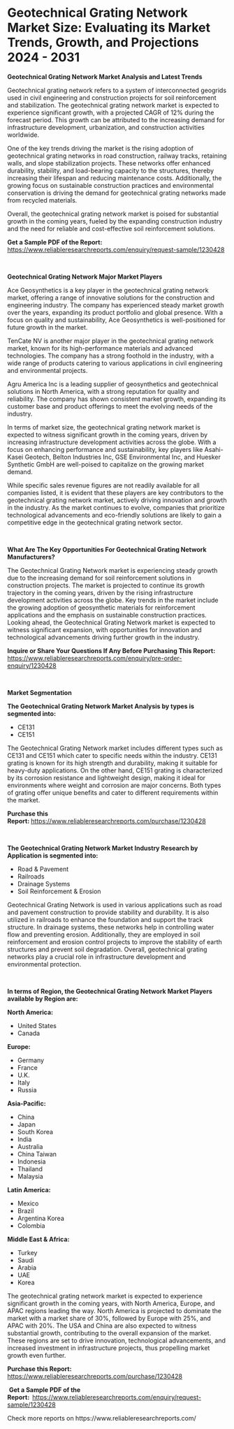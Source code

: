 <p><h1>Geotechnical Grating Network Market Size: Evaluating its Market Trends, Growth, and Projections 2024 - 2031</h1></p><p><strong>Geotechnical Grating Network Market Analysis and Latest Trends</strong></p>
<p><p>Geotechnical grating network refers to a system of interconnected geogrids used in civil engineering and construction projects for soil reinforcement and stabilization. The geotechnical grating network market is expected to experience significant growth, with a projected CAGR of 12% during the forecast period. This growth can be attributed to the increasing demand for infrastructure development, urbanization, and construction activities worldwide.</p><p>One of the key trends driving the market is the rising adoption of geotechnical grating networks in road construction, railway tracks, retaining walls, and slope stabilization projects. These networks offer enhanced durability, stability, and load-bearing capacity to the structures, thereby increasing their lifespan and reducing maintenance costs. Additionally, the growing focus on sustainable construction practices and environmental conservation is driving the demand for geotechnical grating networks made from recycled materials.</p><p>Overall, the geotechnical grating network market is poised for substantial growth in the coming years, fueled by the expanding construction industry and the need for reliable and cost-effective soil reinforcement solutions.</p></p>
<p><strong>Get a Sample PDF of the Report:&nbsp;</strong> <a href="https://www.reliableresearchreports.com/enquiry/request-sample/1230428">https://www.reliableresearchreports.com/enquiry/request-sample/1230428</a></p>
<p>&nbsp;</p>
<p><strong>Geotechnical Grating Network Major Market Players</strong></p>
<p><p>Ace Geosynthetics is a key player in the geotechnical grating network market, offering a range of innovative solutions for the construction and engineering industry. The company has experienced steady market growth over the years, expanding its product portfolio and global presence. With a focus on quality and sustainability, Ace Geosynthetics is well-positioned for future growth in the market.</p><p>TenCate NV is another major player in the geotechnical grating network market, known for its high-performance materials and advanced technologies. The company has a strong foothold in the industry, with a wide range of products catering to various applications in civil engineering and environmental projects.</p><p>Agru America Inc is a leading supplier of geosynthetics and geotechnical solutions in North America, with a strong reputation for quality and reliability. The company has shown consistent market growth, expanding its customer base and product offerings to meet the evolving needs of the industry.</p><p>In terms of market size, the geotechnical grating network market is expected to witness significant growth in the coming years, driven by increasing infrastructure development activities across the globe. With a focus on enhancing performance and sustainability, key players like Asahi-Kasei Geotech, Belton Industries Inc, GSE Environmental Inc, and Huesker Synthetic GmbH are well-poised to capitalize on the growing market demand.</p><p>While specific sales revenue figures are not readily available for all companies listed, it is evident that these players are key contributors to the geotechnical grating network market, actively driving innovation and growth in the industry. As the market continues to evolve, companies that prioritize technological advancements and eco-friendly solutions are likely to gain a competitive edge in the geotechnical grating network sector.</p></p>
<p>&nbsp;</p>
<p><strong>What Are The Key Opportunities For Geotechnical Grating Network Manufacturers?</strong></p>
<p><p>The Geotechnical Grating Network market is experiencing steady growth due to the increasing demand for soil reinforcement solutions in construction projects. The market is projected to continue its growth trajectory in the coming years, driven by the rising infrastructure development activities across the globe. Key trends in the market include the growing adoption of geosynthetic materials for reinforcement applications and the emphasis on sustainable construction practices. Looking ahead, the Geotechnical Grating Network market is expected to witness significant expansion, with opportunities for innovation and technological advancements driving further growth in the industry.</p></p>
<p><strong>Inquire or Share Your Questions If Any Before Purchasing This Report:</strong> <a href="https://www.reliableresearchreports.com/enquiry/pre-order-enquiry/1230428">https://www.reliableresearchreports.com/enquiry/pre-order-enquiry/1230428</a></p>
<p>&nbsp;</p>
<p><strong>Market Segmentation</strong></p>
<p><strong>The Geotechnical Grating Network Market Analysis by types is segmented into:</strong></p>
<p><ul><li>CE131</li><li>CE151</li></ul></p>
<p><p>The Geotechnical Grating Network market includes different types such as CE131 and CE151 which cater to specific needs within the industry. CE131 grating is known for its high strength and durability, making it suitable for heavy-duty applications. On the other hand, CE151 grating is characterized by its corrosion resistance and lightweight design, making it ideal for environments where weight and corrosion are major concerns. Both types of grating offer unique benefits and cater to different requirements within the market.</p></p>
<p><strong>Purchase this Report:&nbsp;</strong><a href="https://www.reliableresearchreports.com/purchase/1230428">https://www.reliableresearchreports.com/purchase/1230428</a></p>
<p>&nbsp;</p>
<p><strong>The Geotechnical Grating Network Market Industry Research by Application is segmented into:</strong></p>
<p><ul><li>Road & Pavement</li><li>Railroads</li><li>Drainage Systems</li><li>Soil Reinforcement & Erosion</li></ul></p>
<p><p>Geotechnical Grating Network is used in various applications such as road and pavement construction to provide stability and durability. It is also utilized in railroads to enhance the foundation and support the track structure. In drainage systems, these networks help in controlling water flow and preventing erosion. Additionally, they are employed in soil reinforcement and erosion control projects to improve the stability of earth structures and prevent soil degradation. Overall, geotechnical grating networks play a crucial role in infrastructure development and environmental protection.</p></p>
<p>&nbsp;</p>
<p><strong>In terms of Region, the Geotechnical Grating Network Market Players available by Region are:</strong></p>
<p>
    <p> <strong> North America: </strong>
        <ul>
            <li>United States</li>
            <li>Canada</li>
        </ul>
        </p> 
    <p> <strong> Europe: </strong>
        <ul>
            <li>Germany</li>
            <li>France</li>
            <li>U.K.</li>
            <li>Italy</li>
            <li>Russia</li>
        </ul>
        </p> 
    <p> <strong> Asia-Pacific: </strong>
        <ul>
            <li>China</li>
            <li>Japan</li>
            <li>South Korea</li>
            <li>India</li>
            <li>Australia</li>
            <li>China Taiwan</li>
            <li>Indonesia</li>
            <li>Thailand</li>
            <li>Malaysia</li>
        </ul>
        </p> 
    <p> <strong> Latin America: </strong>
        <ul>
            <li>Mexico</li>
            <li>Brazil</li>
            <li>Argentina Korea</li>
            <li>Colombia</li>
        </ul>
        </p> 
    <p> <strong> Middle East & Africa: </strong>
        <ul>
            <li>Turkey</li>
            <li>Saudi</li>
            <li>Arabia</li>
            <li>UAE</li>
            <li>Korea</li>
        </ul>
    </p>
    </p>
<p><p>The geotechnical grating network market is expected to experience significant growth in the coming years, with North America, Europe, and APAC regions leading the way. North America is projected to dominate the market with a market share of 30%, followed by Europe with 25%, and APAC with 20%. The USA and China are also expected to witness substantial growth, contributing to the overall expansion of the market. These regions are set to drive innovation, technological advancements, and increased investment in infrastructure projects, thus propelling market growth even further.</p></p>
<p><strong>Purchase this Report: </strong><a href="https://www.reliableresearchreports.com/purchase/1230428">https://www.reliableresearchreports.com/purchase/1230428</a></p>
<p>&nbsp;<strong>Get a Sample PDF of the Report:&nbsp;&nbsp;</strong><a href="https://www.reliableresearchreports.com/enquiry/request-sample/1230428">https://www.reliableresearchreports.com/enquiry/request-sample/1230428</a></p>
<p><strong></strong></p>
<p>Check more reports on https://www.reliableresearchreports.com/</p>